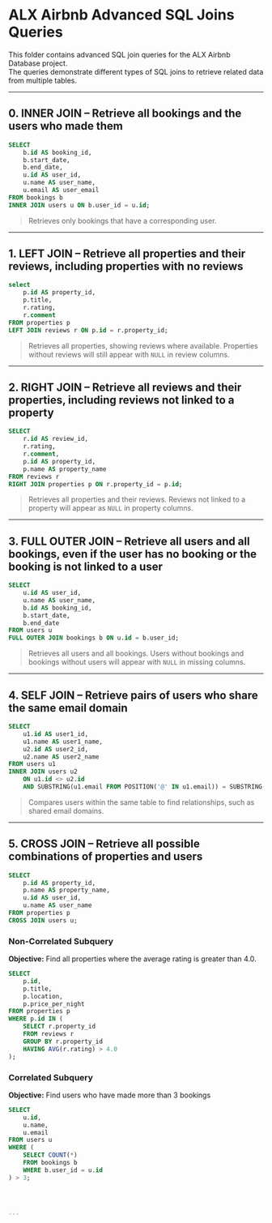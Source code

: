 # ALX Airbnb Advanced SQL Joins Queries

This folder contains advanced SQL join queries for the ALX Airbnb Database project.  
The queries demonstrate different types of SQL joins to retrieve related data from multiple tables.

---

## 0. INNER JOIN – Retrieve all bookings and the users who made them
```sql
SELECT
    b.id AS booking_id,
    b.start_date,
    b.end_date,
    u.id AS user_id,
    u.name AS user_name,
    u.email AS user_email
FROM bookings b
INNER JOIN users u ON b.user_id = u.id;
```
> Retrieves only bookings that have a corresponding user.

---

## 1. LEFT JOIN – Retrieve all properties and their reviews, including properties with no reviews
```sql
select
    p.id AS property_id,
    p.title,
    r.rating,
    r.comment
FROM properties p
LEFT JOIN reviews r ON p.id = r.property_id;

```
> Retrieves all properties, showing reviews where available. Properties without reviews will still appear with `NULL` in review columns.

---

## 2. RIGHT JOIN – Retrieve all reviews and their properties, including reviews not linked to a property
```sql
SELECT
    r.id AS review_id,
    r.rating,
    r.comment,
    p.id AS property_id,
    p.name AS property_name
FROM reviews r
RIGHT JOIN properties p ON r.property_id = p.id;
```
> Retrieves all properties and their reviews. Reviews not linked to a property will appear as `NULL` in property columns.

---

## 3. FULL OUTER JOIN – Retrieve all users and all bookings, even if the user has no booking or the booking is not linked to a user
```sql
SELECT
    u.id AS user_id,
    u.name AS user_name,
    b.id AS booking_id,
    b.start_date,
    b.end_date
FROM users u
FULL OUTER JOIN bookings b ON u.id = b.user_id;

```
> Retrieves all users and all bookings. Users without bookings and bookings without users will appear with `NULL` in missing columns.

---

## 4. SELF JOIN – Retrieve pairs of users who share the same email domain
```sql
SELECT
    u1.id AS user1_id,
    u1.name AS user1_name,
    u2.id AS user2_id,
    u2.name AS user2_name
FROM users u1
INNER JOIN users u2 
    ON u1.id <> u2.id
    AND SUBSTRING(u1.email FROM POSITION('@' IN u1.email)) = SUBSTRING(u2.email FROM POSITION('@' IN u2.email));
```
> Compares users within the same table to find relationships, such as shared email domains.

---

## 5. CROSS JOIN – Retrieve all possible combinations of properties and users
```sql
SELECT
    p.id AS property_id,
    p.name AS property_name,
    u.id AS user_id,
    u.name AS user_name
FROM properties p
CROSS JOIN users u;
```


### Non-Correlated Subquery  
**Objective:** Find all properties where the average rating is greater than 4.0.  

```sql
SELECT 
    p.id,
    p.title,
    p.location,
    p.price_per_night
FROM properties p
WHERE p.id IN (
    SELECT r.property_id
    FROM reviews r
    GROUP BY r.property_id
    HAVING AVG(r.rating) > 4.0
);
```
### Correlated Subquery  
**Objective:** Find users who have made more than 3 bookings 
```sql
SELECT 
    u.id,
    u.name,
    u.email
FROM users u
WHERE (
    SELECT COUNT(*)
    FROM bookings b
    WHERE b.user_id = u.id
) > 3;




---
